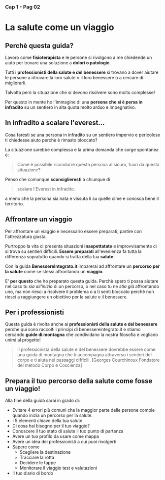 ### Cap 1 - Pag 02 
# La salute come un viaggio


## Perchè questa guida?

Lavoro come **fisioterapista** e le persone si rivolgono a me chiedende un aiuto per trovare una soluzione a **dolori o patologie**.

Tutti i **professionisti della salute e del benessere** si trovano a dover aiutare le persone a ritrovare la loro salute o il loro benessere o a cercare di migliorarli.

Talvolta però la situazione che si devono risolvere sono molto complesse!  

Per questo in mente ho l'immagine di una **persona che si è persa in infradito** su un sentiero in alta quota molto arduo e impegnativo.

## In infradito a scalare l'everest... 

Cosa faresti se una persona in infradito su un sentiero impervio e pericoloso ti chiedesse aiuto perchè è rimasto bloccato?

La situazione sarebbe complessa e la prima domanda che sorge spontanea è:

> Come è possibile ricondurre questa persona al sicuro, fuori da questa situazione? 

Penso che comunque **sconsiglieresti** a chiunque di

> scalare l'Everest in infradito.

a meno che la persona sia nata e vissuta li su quelle cime e conosca bene il territorio.

## Affrontare un viaggio

Per affrontare un viaggio è necessario essere preparati, partire con l'attrezzatura giusta. 

Purtroppo la vita ci presenta situazioni **inaspettatate** e improvvisamente ci si trova su sentieri difficili. **Essere preparati** all'evenienza fa tutta la differenza sopratutto quando si tratta della tua **salute.**

Con la guida **BenessereIntegrato.it** imparerai ad affrontare un **percorso per la salute** come se stessi affrontando un **viaggio**. 

E' **per questo** che ho preparato questa guida. Perchè spero  ti possa aiutare nel caso tu *sia all'inizio* di un percorso, o nel caso tu ne *stia  già* affrontando uno,  ma non riesci a risolvere il problema o a ti senti bloccato perchè non riesci a raggiungere un obiettivo per la salute e il benessere.


## Per i professionisti

Questa guida è rivolta anche  ai **professionisti della salute e del benessere** perchè qui sono raccolti i principi di benessereintegrato.it e stiamo cercando **guide di montagna** che condividano la nostra filosofia e vogliano unirsi al progetto!

> Il professionista della salute e del benessere dovrebbe essere come una guida di montagna che ti accompagna attraverso i sentieri del corpo e ti aiuta nei passaggi difficili.
[Georges Courchinoux Fondatore del metodo Corpo e Coscienza]


## Prepara il tuo percorso della salute come fosse un viaggio!
    
Alla fine della guida sarai in grado di:

-  Evitare 4 errori più comuni che la maggior parte delle persone compie quando inizia un percorso per la salute.
-  I 5 elementi chiave della tua salute
-  Di cosa hai bisogno per il tuo viaggio?
- Conoscere il tuo stato di salute il tuo punto di partenza
- Avere un tuo profilo da usare come mappa 
- Avere un idea dei professionisti a cui puoi rivolgerti
- Sapere come
	- Scegliere la destinazione 
	- Tracciare la rotta 
	- Decidere le tappe  
	- Monitorare il viaggio test e valutazioni
- Il tuo diario di bordo




<!--stackedit_data:
eyJoaXN0b3J5IjpbLTE3MDU0ODYzNTQsMTM3ODM3NzMxMl19
-->